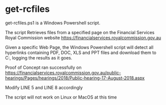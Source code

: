 # get-rcfiles

get-rcfiles.ps1 is a Windows Powershell script.

The script Retrieves files from a specified page on the Financial Services Royal Commission website https://financialservices.royalcommission.gov.au

Given a specific Web Page, the Windows Powershell script will detect all hyperlinks containing PDF, DOC, XLS and PPT files and download them to C:, logging the results as it goes.

Proof of Concept ran successfully on https://financialservices.royalcommission.gov.au/public-hearings/Pages/hearings/2018/Public-hearing-17-August-2018.aspx

Modify LINE 5 and LINE 8 accordingly

The script will not work on Linux or MacOS at this time
